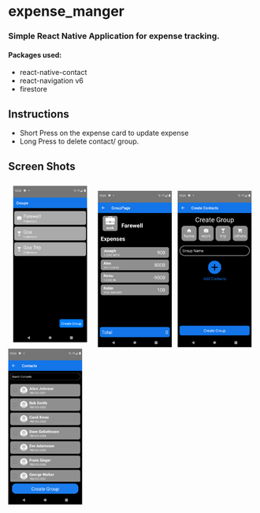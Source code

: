 # expense_manger

### Simple React Native Application for expense tracking.
#### Packages used:
* react-native-contact
* react-navigation v6
* firestore
## Instructions
* Short Press on the expense card to update expense
* Long Press to delete contact/ group.

## Screen Shots
<div style="width: 100%;">
<img src="https://github.com/josephalx/expense_manger/blob/main/Screenshots/Screenshot_1653152040.png" width=150 title="Home Screen" style="margin: 10px;"/>
 &nbsp;
<img src="https://github.com/josephalx/expense_manger/blob/main/Screenshots/Screenshot_1653152046.png" width=150 title="Home Screen"/>
   &nbsp;

<img src="https://github.com/josephalx/expense_manger/blob/main/Screenshots/Screenshot_1653152082.png" width=150 title="Home Screen"/>
   &nbsp;

<img src="https://github.com/josephalx/expense_manger/blob/main/Screenshots/Screenshot_1653152089.png" width=150 title="Home Screen"/>
<div
     
